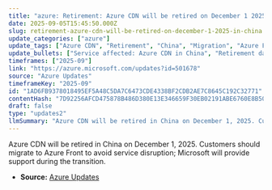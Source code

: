 ```yaml
---
title: "azure: Retirement: Azure CDN will be retired on December 1 2025 in China"
date: 2025-09-05T15:45:50.000Z
slug: retirement-azure-cdn-will-be-retired-on-december-1-2025-in-china
update_categories: ["azure"]
update_tags: ["Azure CDN", "Retirement", "China", "Migration", "Azure Front"]
update_bullets: ["Service affected: Azure CDN in China", "Retirement date: December 1, 2025", "Required action: Migrate to Azure Front to avoid service disruption", "Microsoft commits to supporting customers during the transition", "Plan migration as soon as possible to minimize operational impact"]
timeframes: ["2025-09"]
link: "https://azure.microsoft.com/updates?id=501678"
source: "Azure Updates"
timeframeKey: "2025-09"
id: "1AD6FB9378018495EF5A48C5DA7C6473CDE4338BF2CDB2AE7C8645C192C32771"
contentHash: "7D92256AFCD475878B486D380E13E346659F30EB02191ABE6760E8B501C22A29"
draft: false
type: "updates2"
llmSummary: "Azure CDN will be retired in China on December 1, 2025. Customers should migrate to Azure Front to avoid service disruption; Microsoft will provide support during the transition."
---
```


Azure CDN will be retired in China on December 1, 2025. Customers should migrate to Azure Front to avoid service disruption; Microsoft will provide support during the transition.

- **Source:** [Azure Updates](https://azure.microsoft.com/updates?id=501678)

